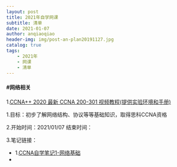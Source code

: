 ```yaml
---
layout: post
title: 2021年自学网课
subtitle: 清单
date: 2021-01-07
author: anqiaoqiao
header-img: img/post-an-plan20191127.jpg
catalog: true
tags:
    - 2021年
    - 网课
    - 清单
---
```


#### #网络相关

1.[CCNA++ 2020 最新 CCNA 200-301 视频教程(提供实验环境和手册)](https://www.udemy.com/course/ccnasean/)

1.目标：初步了解网络结构、协议等等基础知识，取得思科CCNA资格

2.开始时间：2021/01/07 结束时间：

3.笔记链接：

- 1.[CCNA自学笔记1-网络基础](https://www.anqiaoqiao.me/2021/01/08/CCNA%E8%87%AA%E5%AD%A6%E7%AC%94%E8%AE%B01-%E7%BD%91%E7%BB%9C%E5%9F%BA%E7%A1%80/)
- 

